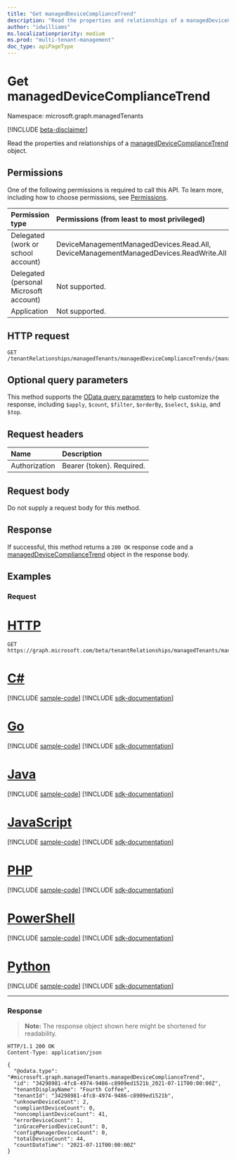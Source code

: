 ```yaml
---
title: "Get managedDeviceComplianceTrend"
description: "Read the properties and relationships of a managedDeviceComplianceTrend object."
author: "idwilliams"
ms.localizationpriority: medium
ms.prod: "multi-tenant-management"
doc_type: apiPageType
---
```


# Get managedDeviceComplianceTrend
Namespace: microsoft.graph.managedTenants

[!INCLUDE [beta-disclaimer](../../includes/beta-disclaimer.md)]

Read the properties and relationships of a [managedDeviceComplianceTrend](../resources/managedtenants-manageddevicecompliancetrend.md) object.

## Permissions
One of the following permissions is required to call this API. To learn more, including how to choose permissions, see [Permissions](/graph/permissions-reference).

|Permission type|Permissions (from least to most privileged)|
|:---|:---|
|Delegated (work or school account)|DeviceManagementManagedDevices.Read.All, DeviceManagementManagedDevices.ReadWrite.All|
|Delegated (personal Microsoft account)|Not supported.|
|Application|Not supported.|

## HTTP request

<!-- {
  "blockType": "ignored"
}
-->
``` http
GET /tenantRelationships/managedTenants/managedDeviceComplianceTrends/{managedDeviceComplianceTrendId}
```

## Optional query parameters
This method supports the [OData query parameters](/graph/query-parameters) to help customize the response, including `$apply`, `$count`, `$filter`, `$orderBy`, `$select`, `$skip`, and `$top`.

## Request headers
|Name|Description|
|:---|:---|
|Authorization|Bearer {token}. Required.|

## Request body
Do not supply a request body for this method.

## Response

If successful, this method returns a `200 OK` response code and a [managedDeviceComplianceTrend](../resources/managedtenants-manageddevicecompliancetrend.md) object in the response body.

## Examples

### Request

# [HTTP](#tab/http)
<!-- {
  "blockType": "request",
  "name": "get_manageddevicecompliancetrend"
}
-->
``` http
GET https://graph.microsoft.com/beta/tenantRelationships/managedTenants/managedDeviceComplianceTrends/{managedDeviceComplianceTrendId}
```

# [C#](#tab/csharp)
[!INCLUDE [sample-code](../includes/snippets/csharp/get-manageddevicecompliancetrend-csharp-snippets.md)]
[!INCLUDE [sdk-documentation](../includes/snippets/snippets-sdk-documentation-link.md)]

# [Go](#tab/go)
[!INCLUDE [sample-code](../includes/snippets/go/get-manageddevicecompliancetrend-go-snippets.md)]
[!INCLUDE [sdk-documentation](../includes/snippets/snippets-sdk-documentation-link.md)]

# [Java](#tab/java)
[!INCLUDE [sample-code](../includes/snippets/java/get-manageddevicecompliancetrend-java-snippets.md)]
[!INCLUDE [sdk-documentation](../includes/snippets/snippets-sdk-documentation-link.md)]

# [JavaScript](#tab/javascript)
[!INCLUDE [sample-code](../includes/snippets/javascript/get-manageddevicecompliancetrend-javascript-snippets.md)]
[!INCLUDE [sdk-documentation](../includes/snippets/snippets-sdk-documentation-link.md)]

# [PHP](#tab/php)
[!INCLUDE [sample-code](../includes/snippets/php/get-manageddevicecompliancetrend-php-snippets.md)]
[!INCLUDE [sdk-documentation](../includes/snippets/snippets-sdk-documentation-link.md)]

# [PowerShell](#tab/powershell)
[!INCLUDE [sample-code](../includes/snippets/powershell/get-manageddevicecompliancetrend-powershell-snippets.md)]
[!INCLUDE [sdk-documentation](../includes/snippets/snippets-sdk-documentation-link.md)]

# [Python](#tab/python)
[!INCLUDE [sample-code](../includes/snippets/python/get-manageddevicecompliancetrend-python-snippets.md)]
[!INCLUDE [sdk-documentation](../includes/snippets/snippets-sdk-documentation-link.md)]

---

### Response
>**Note:** The response object shown here might be shortened for readability.
<!-- {
  "blockType": "response",
  "truncated": true,
  "@odata.type": "microsoft.graph.managedTenants.managedDeviceComplianceTrend"
}
-->
``` http
HTTP/1.1 200 OK
Content-Type: application/json

{
  "@odata.type": "#microsoft.graph.managedTenants.managedDeviceComplianceTrend",
  "id": "34298981-4fc8-4974-9486-c8909ed1521b_2021-07-11T00:00:00Z",
  "tenantDisplayName": "Fourth Coffee",
  "tenantId": "34298981-4fc8-4974-9486-c8909ed1521b",
  "unknownDeviceCount": 2,
  "compliantDeviceCount": 0,
  "noncompliantDeviceCount": 41,
  "errorDeviceCount": 1,
  "inGracePeriodDeviceCount": 0,
  "configManagerDeviceCount": 0,
  "totalDeviceCount": 44,
  "countDateTime": "2021-07-11T00:00:00Z"
}
```
